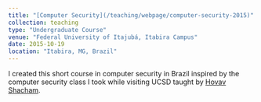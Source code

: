 ```yaml
---
title: "[Computer Security](/teaching/webpage/computer-security-2015)"
collection: teaching
type: "Undergraduate Course"
venue: "Federal University of Itajubá, Itabira Campus"
date: 2015-10-19
location: "Itabira, MG, Brazil"
---
```

I created this short course in computer security in Brazil inspired by the computer security class I took while visiting UCSD taught by [Hovav Shacham](https://hovav.net/ucsd/).
